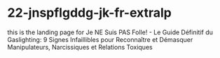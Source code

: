 # 22-jnspflgddg-jk-fr-extralp
this is the landing page for Je NE Suis PAS Folle! - Le Guide Définitif du Gaslighting: 9 Signes Infaillibles pour Reconnaître et Démasquer Manipulateurs, Narcissiques et Relations Toxiques
